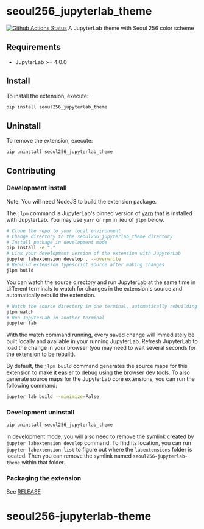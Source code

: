 # seoul256_jupyterlab_theme

[![Github Actions Status](https://github.com/muwizayeon/seoul256-jupyterlab-theme/workflows/Build/badge.svg)](https://github.com/muwizayeon/seoul256-jupyterlab-theme/actions/workflows/build.yml)
A JupyterLab theme with Seoul 256 color scheme

## Requirements

-   JupyterLab >= 4.0.0

## Install

To install the extension, execute:

```bash
pip install seoul256_jupyterlab_theme
```

## Uninstall

To remove the extension, execute:

```bash
pip uninstall seoul256_jupyterlab_theme
```

## Contributing

### Development install

Note: You will need NodeJS to build the extension package.

The `jlpm` command is JupyterLab's pinned version of
[yarn](https://yarnpkg.com/) that is installed with JupyterLab. You may use
`yarn` or `npm` in lieu of `jlpm` below.

```bash
# Clone the repo to your local environment
# Change directory to the seoul256_jupyterlab_theme directory
# Install package in development mode
pip install -e "."
# Link your development version of the extension with JupyterLab
jupyter labextension develop . --overwrite
# Rebuild extension Typescript source after making changes
jlpm build
```

You can watch the source directory and run JupyterLab at the same time in different terminals to watch for changes in the extension's source and automatically rebuild the extension.

```bash
# Watch the source directory in one terminal, automatically rebuilding when needed
jlpm watch
# Run JupyterLab in another terminal
jupyter lab
```

With the watch command running, every saved change will immediately be built locally and available in your running JupyterLab. Refresh JupyterLab to load the change in your browser (you may need to wait several seconds for the extension to be rebuilt).

By default, the `jlpm build` command generates the source maps for this extension to make it easier to debug using the browser dev tools. To also generate source maps for the JupyterLab core extensions, you can run the following command:

```bash
jupyter lab build --minimize=False
```

### Development uninstall

```bash
pip uninstall seoul256_jupyterlab_theme
```

In development mode, you will also need to remove the symlink created by `jupyter labextension develop`
command. To find its location, you can run `jupyter labextension list` to figure out where the `labextensions`
folder is located. Then you can remove the symlink named `seoul256-jupyterlab-theme` within that folder.

### Packaging the extension

See [RELEASE](RELEASE.md)

# seoul256-jupyterlab-theme
